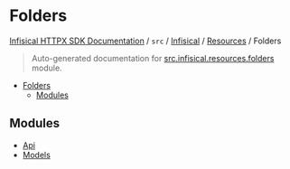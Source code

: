 # Folders

[Infisical HTTPX SDK Documentation](../../../../README.md#infisical-httpx-sdk-documentation) / `src` / [Infisical](../../index.md#infisical) / [Resources](../index.md#resources) / Folders

> Auto-generated documentation for [src.infisical.resources.folders](https://github.com/riebecj/infisical-httpx-sdk/blob/main/src/infisical/resources/folders/__init__.py) module.

- [Folders](#folders)
  - [Modules](#modules)

## Modules

- [Api](./api.md)
- [Models](./models.md)